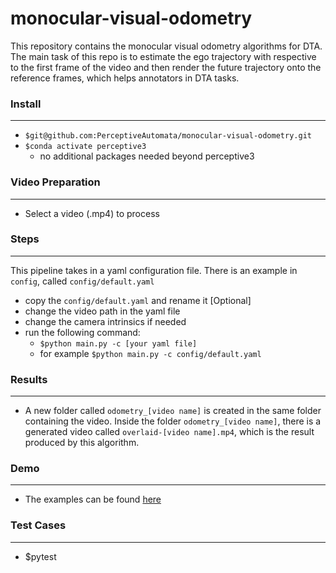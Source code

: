 # monocular-visual-odometry
This repository contains the monocular visual odometry algorithms for DTA. The main task of this repo is to estimate the ego trajectory with respective to the first frame of the video and then render the future trajectory onto the reference frames, which helps annotators in DTA tasks.

### Install
---
* `$git@github.com:PerceptiveAutomata/monocular-visual-odometry.git`
* `$conda activate perceptive3`
  *  no additional packages needed beyond perceptive3

### Video Preparation
---
* Select a video (.mp4) to process

### Steps
---
This pipeline takes in a yaml configuration file. There is an example in `config`, called `config/default.yaml`
- copy the `config/default.yaml` and rename it [Optional]
- change the video path in the yaml file
- change the camera intrinsics if needed
- run the following command:
  - `$python main.py -c [your yaml file]`
  - for example `$python main.py -c config/default.yaml`

### Results
---
- A new folder called `odometry_[video name]` is created in the same folder containing the video. Inside the folder `odometry_[video name]`, there is a generated video called `overlaid-[video name].mp4`, which is the result produced by this algorithm.


### Demo
---
- The examples can be found [here](https://drive.google.com/drive/u/3/folders/1jgyRffiWhCtqDzBIIqBxWkthTDX22r0A)


### Test Cases
---
- $pytest
